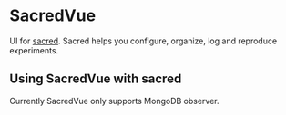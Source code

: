 # SacredVue

UI for [sacred](https://github.com/IDSIA/sacred). Sacred helps you configure, organize, log and reproduce experiments.

## Using SacredVue with sacred

Currently SacredVue only supports MongoDB observer.
